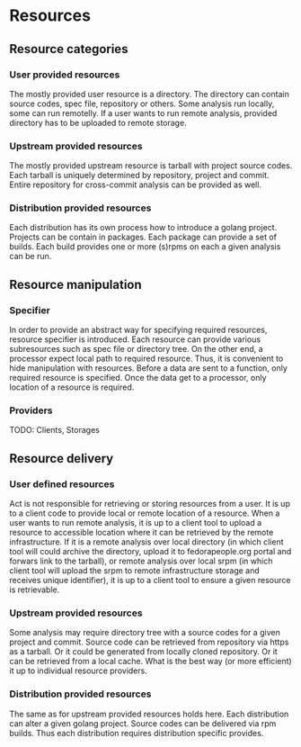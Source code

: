 # Resources

## Resource categories

### User provided resources

The mostly provided user resource is a directory.
The directory can contain source codes, spec file, repository or others.
Some analysis run locally, some can run remotelly.
If a user wants to run remote analysis,
provided directory has to be uploaded to remote storage.

### Upstream provided resources
The mostly provided upstream resource is tarball with project source codes.
Each tarball is uniquely determined by repository, project and commit.
Entire repository for cross-commit analysis can be provided as well.

### Distribution provided resources
Each distribution has its own process how to introduce a golang project.
Projects can be contain in packages. Each package can provide a set of builds.
Each build provides one or more (s)rpms on each a given analysis can be run.

## Resource manipulation

### Specifier

In order to provide an abstract way for specifying required resources,
resource specifier is introduced.
Each resource can provide various subresources such as spec file or
directory tree.
On the other end, a processor expect local path to required resource.
Thus, it is convenient to hide manipulation with resources.
Before a data are sent to a function, only required resource is specified.
Once the data get to a processor, only location of a resource is required.

### Providers

TODO: Clients, Storages

## Resource delivery

### User defined resources

Act is not responsible for retrieving or storing resources from a user.
It is up to a client code to provide local or remote location of a resource.
When a user wants to run remote analysis, it is up to a client tool to upload
a resource to accessible location where it can be retrieved by the remote infrastructure.
If it is a remote analysis over local directory (in which client tool will could archive
the directory, upload it to fedorapeople.org portal and forwars link to the tarball),
or remote analysis over local srpm (in which client tool will upload the srpm to remote
infrastructure storage and receives unique identifier),
it is up to a client tool to ensure a given resource is retrievable.

### Upstream provided resources
Some analysis may require directory tree with a source codes
for a given project and commit.
Source code can be retrieved from repository via https as a tarball.
Or it could be generated from locally cloned repository.
Or it can be retrieved from a local cache.
What is the best way (or more efficient) it up to individual resource providers.

### Distribution provided resources
The same as for upstream provided resources holds here.
Each distribution can alter a given golang project.
Source codes can be delivered via rpm builds.
Thus each distribution requires distribution specific provides.
